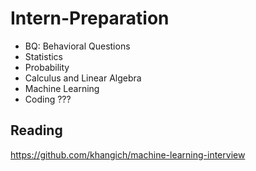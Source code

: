 # Intern-Preparation

  * BQ: Behavioral Questions
  * Statistics
  * Probability 
  * Calculus and Linear Algebra
  * Machine Learning
  * Coding ??? 


## Reading 
https://github.com/khangich/machine-learning-interview
